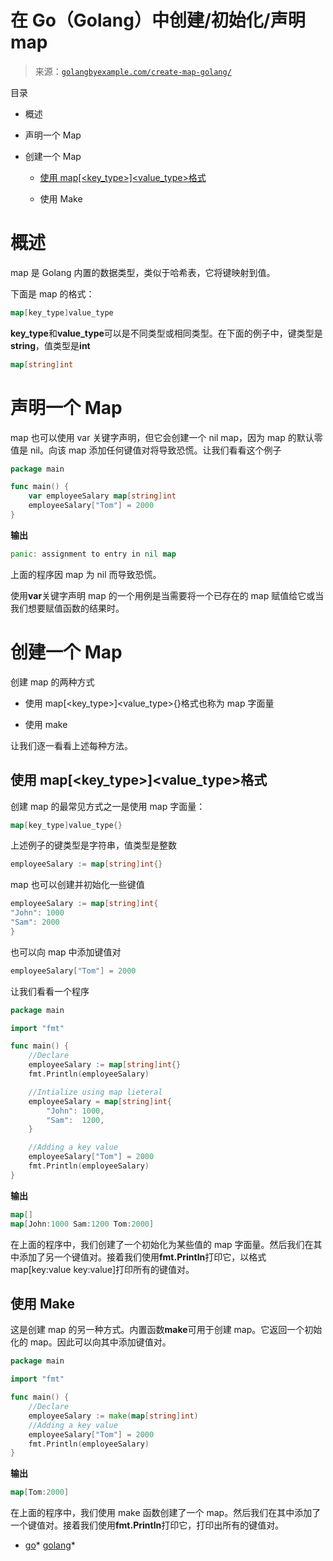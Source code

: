 <!--yml

category: 未分类

date: 2024-10-13 06:21:07

-->

# 在 Go（Golang）中创建/初始化/声明 map

> 来源：[`golangbyexample.com/create-map-golang/`](https://golangbyexample.com/create-map-golang/)

目录

+   概述

+   声明一个 Map

+   创建一个 Map

    +   [使用 map[<key_type>]<value_type>格式](#Using_the_map_format "Using the map[<key_type>]<value_type>格式")

    +   使用 Make

# **概述**

map 是 Golang 内置的数据类型，类似于哈希表，它将键映射到值。

下面是 map 的格式：

```go
map[key_type]value_type
```

**key_type**和**value_type**可以是不同类型或相同类型。在下面的例子中，键类型是**string**，值类型是**int**

```go
map[string]int
```

# **声明一个 Map**

map 也可以使用 var 关键字声明，但它会创建一个 nil map，因为 map 的默认零值是 nil。向该 map 添加任何键值对将导致恐慌。让我们看看这个例子

```go
package main

func main() {
    var employeeSalary map[string]int
    employeeSalary["Tom"] = 2000
}
```

**输出**

```go
panic: assignment to entry in nil map
```

上面的程序因 map 为 nil 而导致恐慌。

使用**var**关键字声明 map 的一个用例是当需要将一个已存在的 map 赋值给它或当我们想要赋值函数的结果时。

# **创建一个 Map**

创建 map 的两种方式

+   使用 map[<key_type>]<value_type>{}格式也称为 map 字面量

+   使用 make

让我们逐一看看上述每种方法。

## **使用 map[<key_type>]<value_type>格式**

创建 map 的最常见方式之一是使用 map 字面量：

```go
map[key_type]value_type{}
```

上述例子的键类型是字符串，值类型是整数

```go
employeeSalary := map[string]int{}
```

map 也可以创建并初始化一些键值

```go
employeeSalary := map[string]int{
"John": 1000
"Sam": 2000
}
```

也可以向 map 中添加键值对

```go
employeeSalary["Tom"] = 2000
```

让我们看看一个程序

```go
package main

import "fmt"

func main() {
    //Declare
    employeeSalary := map[string]int{}
    fmt.Println(employeeSalary)

    //Intialize using map lieteral
    employeeSalary = map[string]int{
        "John": 1000,
        "Sam":  1200,
    }

    //Adding a key value
    employeeSalary["Tom"] = 2000
    fmt.Println(employeeSalary)
}
```

**输出**

```go
map[]
map[John:1000 Sam:1200 Tom:2000]
```

在上面的程序中，我们创建了一个初始化为某些值的 map 字面量。然后我们在其中添加了另一个键值对。接着我们使用**fmt.Println**打印它，以格式 map[key:value key:value]打印所有的键值对。

## **使用 Make**

这是创建 map 的另一种方式。内置函数**make**可用于创建 map。它返回一个初始化的 map。因此可以向其中添加键值对。

```go
package main

import "fmt"

func main() {
    //Declare
    employeeSalary := make(map[string]int)
    //Adding a key value
    employeeSalary["Tom"] = 2000
    fmt.Println(employeeSalary)
}
```

**输出**

```go
map[Tom:2000]
```

在上面的程序中，我们使用 make 函数创建了一个 map。然后我们在其中添加了一个键值对。接着我们使用**fmt.Println**打印它，打印出所有的键值对。

+   [go](https://golangbyexample.com/tag/go/)*   [golang](https://golangbyexample.com/tag/golang/)*
